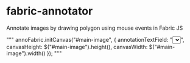 # fabric-annotator
Annotate images by drawing polygon using mouse events in Fabric JS

"""
    annoFabric.initCanvas("#main-image", {
        annotationTextField: "<select class='form-control' name='annotation-text-field'>" + selectTags + "</select>",
        canvasHeight: $("#main-image").height(),
        canvasWidth: $("#main-image").width()
    });
"""
